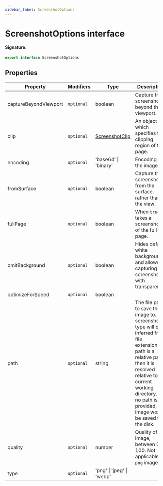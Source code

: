 ```yaml
---
sidebar_label: ScreenshotOptions
---
```


# ScreenshotOptions interface

#### Signature:

```typescript
export interface ScreenshotOptions
```

## Properties

| Property              | Modifiers             | Type                                            | Description                                                                                                                                                                                                                                        | Default             |
| --------------------- | --------------------- | ----------------------------------------------- | -------------------------------------------------------------------------------------------------------------------------------------------------------------------------------------------------------------------------------------------------- | ------------------- |
| captureBeyondViewport | <code>optional</code> | boolean                                         | Capture the screenshot beyond the viewport.                                                                                                                                                                                                        | <code>true</code>   |
| clip                  | <code>optional</code> | [ScreenshotClip](./puppeteer.screenshotclip.md) | An object which specifies the clipping region of the page.                                                                                                                                                                                         |                     |
| encoding              | <code>optional</code> | 'base64' \| 'binary'                            | Encoding of the image.                                                                                                                                                                                                                             | <code>binary</code> |
| fromSurface           | <code>optional</code> | boolean                                         | Capture the screenshot from the surface, rather than the view.                                                                                                                                                                                     | <code>true</code>   |
| fullPage              | <code>optional</code> | boolean                                         | When <code>true</code>, takes a screenshot of the full page.                                                                                                                                                                                       | <code>false</code>  |
| omitBackground        | <code>optional</code> | boolean                                         | Hides default white background and allows capturing screenshots with transparency.                                                                                                                                                                 | <code>false</code>  |
| optimizeForSpeed      | <code>optional</code> | boolean                                         |                                                                                                                                                                                                                                                    | <code>false</code>  |
| path                  | <code>optional</code> | string                                          | The file path to save the image to. The screenshot type will be inferred from file extension. If path is a relative path, then it is resolved relative to current working directory. If no path is provided, the image won't be saved to the disk. |                     |
| quality               | <code>optional</code> | number                                          | Quality of the image, between 0-100. Not applicable to <code>png</code> images.                                                                                                                                                                    |                     |
| type                  | <code>optional</code> | 'png' \| 'jpeg' \| 'webp'                       |                                                                                                                                                                                                                                                    | <code>png</code>    |

